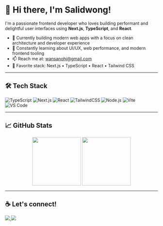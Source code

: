 # 👋 Hi there, I'm Salidwong!

I'm a passionate frontend developer who loves building performant and delightful user interfaces using **Next.js**, **TypeScript**, and **React**.

- 🔭 Currently building modern web apps with a focus on clean architecture and developer experience
- 🌱 Constantly learning about UI/UX, web performance, and modern frontend tooling
- 📫 Reach me at: [wansanohj@gmail.com](mailto:wansanohj@gmail.com)
- 🧠 Favorite stack: Next.js • TypeScript • React • Tailwind CSS

---

## 🛠️ Tech Stack

![TypeScript](https://img.shields.io/badge/-TypeScript-3178c6?style=flat-square&logo=typescript&logoColor=white)
![Next.js](https://img.shields.io/badge/-Next.js-black?style=flat-square&logo=next.js)
![React](https://img.shields.io/badge/-React-61DAFB?style=flat-square&logo=react&logoColor=black)
![TailwindCSS](https://img.shields.io/badge/-TailwindCSS-38B2AC?style=flat-square&logo=tailwind-css&logoColor=white)
![Node.js](https://img.shields.io/badge/-Node.js-339933?style=flat-square&logo=node.js&logoColor=white)
![Vite](https://img.shields.io/badge/-Vite-646CFF?style=flat-square&logo=vite&logoColor=white)
![VS Code](https://img.shields.io/badge/-VSCode-007ACC?style=flat-square&logo=visual-studio-code)

---

## 📈 GitHub Stats

<div align="center">
  <img src="https://github-readme-stats.vercel.app/api?username=salidwong&show_icons=true&theme=radical" height="160"/>
  <img src="https://github-readme-stats.vercel.app/api/top-langs/?username=salidwong&layout=compact&theme=radical" height="160"/>
</div>

---

## ☕ Let's connect!

<a href="https://www.linkedin.com/in/salidwong" target="_blank">
  <img src="https://img.shields.io/badge/-LinkedIn-0A66C2?style=flat-square&logo=linkedin&logoColor=white" />
</a>
<a href="mailto:wansanohj@gmail.com">
  <img src="https://img.shields.io/badge/-Gmail-D14836?style=flat-square&logo=gmail&logoColor=white" />
</a>
